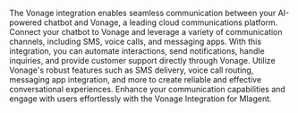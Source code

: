 The Vonage integration enables seamless communication between your AI-powered chatbot and Vonage, a leading cloud communications platform. Connect your chatbot to Vonage and leverage a variety of communication channels, including SMS, voice calls, and messaging apps. With this integration, you can automate interactions, send notifications, handle inquiries, and provide customer support directly through Vonage. Utilize Vonage's robust features such as SMS delivery, voice call routing, messaging app integration, and more to create reliable and effective conversational experiences. Enhance your communication capabilities and engage with users effortlessly with the Vonage Integration for Mlagent.
